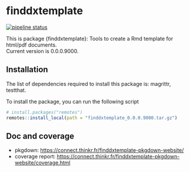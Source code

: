 
<!-- README.md is generated from README.Rmd. Please edit that file -->

# finddxtemplate

<!-- badges: start -->

[![pipeline
status](https://forge.thinkr.fr/%3Cgroup%3E/%3Cproject%3E/badges/master/pipeline.svg)](https://forge.thinkr.fr/%3Cgroup%3E/%3Cproject%3E/-/commits/master)
<!-- badges: end -->

<!-- description: start -->

This is package {finddxtemplate}: Tools to create a Rmd template for
html/pdf documents.  
Current version is 0.0.0.9000. <!-- description: end -->

## Installation

<!-- install: start -->

The list of dependencies required to install this package is: magrittr,
testthat.

To install the package, you can run the following script

``` r
# install.packages("remotes")
remotes::install_local(path = "finddxtemplate_0.0.0.9000.tar.gz")
```

## Doc and coverage

  - pkgdown: <https://connect.thinkr.fr/finddxtemplate-pkgdown-website/>
  - coverage report:
    <https://connect.thinkr.fr/finddxtemplate-pkgdown-website/coverage.html>
